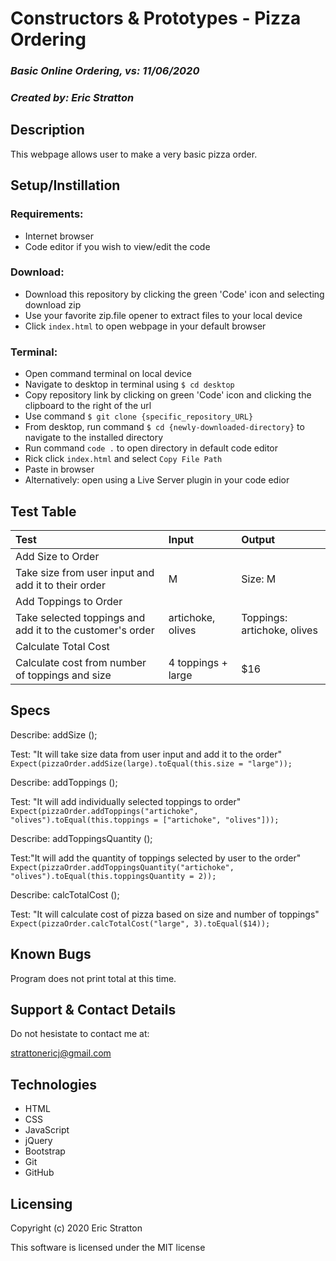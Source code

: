 # Constructors & Prototypes - Pizza Ordering

### _Basic Online Ordering, vs: 11/06/2020_

### _Created by: Eric Stratton_

## Description

This webpage allows user to make a very basic pizza order. 

## Setup/Instillation

### Requirements: 

- Internet browser
- Code editor if you wish to view/edit the code

### Download: 

- Download this repository by clicking the green 'Code' icon and selecting download zip
- Use your favorite zip.file opener to extract files to your local device
- Click `index.html` to open webpage in your default browser

### Terminal:

- Open command terminal on local device
- Navigate to desktop in terminal using `$ cd desktop`
- Copy repository link by clicking on green 'Code' icon and clicking the clipboard to the right of the url
- Use command `$ git clone {specific_repository_URL}`
- From desktop, run command `$ cd {newly-downloaded-directory}` to navigate to the installed directory
- Run command `code .` to open directory in default code editor
- Rick click `index.html` and select `Copy File Path`
- Paste in browser
- Alternatively: open using a Live Server plugin in your code edior

## Test Table

| Test | Input | Output |
| :------------| :---------------| :-----------|
| Add Size to Order |||
| Take size from user input and add it to their order | M | Size: M |
| Add Toppings to Order |||
| Take selected toppings and add it to the customer's order | artichoke, olives | Toppings: artichoke, olives |
| Calculate Total Cost |||
| Calculate cost from number of toppings and size | 4 toppings + large | $16 |

## Specs

Describe: addSize ();

Test: "It will take size data from user input and add it to the order"
`Expect(pizzaOrder.addSize(large).toEqual(this.size = "large"));`

Describe: addToppings ();

Test: "It will add individually selected toppings to order"
`Expect(pizzaOrder.addToppings("artichoke", "olives").toEqual(this.toppings = ["artichoke", "olives"]));`

Describe: addToppingsQuantity ();

Test:"It will add the quantity of toppings selected by user to the order"
`Expect(pizzaOrder.addToppingsQuantity("artichoke", "olives").toEqual(this.toppingsQuantity = 2));`

Describe: calcTotalCost ();

Test: "It will calculate cost of pizza based on size and number of toppings"
`Expect(pizzaOrder.calcTotalCost("large", 3).toEqual($14));`

## Known Bugs

Program does not print total at this time.

## Support & Contact Details

Do not hesistate to contact me at:

<strattonericj@gmail.com>

## Technologies

- HTML
- CSS
- JavaScript
- jQuery
- Bootstrap
- Git
- GitHub

## Licensing

Copyright (c) 2020 Eric Stratton

This software is licensed under the MIT license




